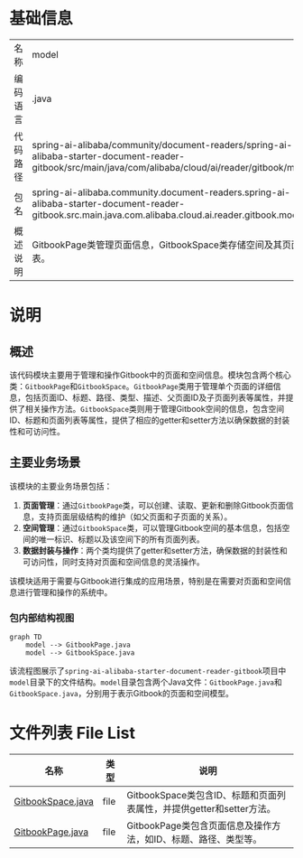 # 基础信息

|      |      |
|------|------|
| 名称 | model |
| 编码语言 | .java |
| 代码路径 | spring-ai-alibaba/community/document-readers/spring-ai-alibaba-starter-document-reader-gitbook/src/main/java/com/alibaba/cloud/ai/reader/gitbook/model |
| 包名 | spring-ai-alibaba.community.document-readers.spring-ai-alibaba-starter-document-reader-gitbook.src.main.java.com.alibaba.cloud.ai.reader.gitbook.model |
| 概述说明 | GitbookPage类管理页面信息，GitbookSpace类存储空间及其页面列表。 |

# 说明

## 概述
该代码模块主要用于管理和操作Gitbook中的页面和空间信息。模块包含两个核心类：`GitbookPage`和`GitbookSpace`。`GitbookPage`类用于管理单个页面的详细信息，包括页面ID、标题、路径、类型、描述、父页面ID及子页面列表等属性，并提供了相关操作方法。`GitbookSpace`类则用于管理Gitbook空间的信息，包含空间ID、标题和页面列表等属性，提供了相应的getter和setter方法以确保数据的封装性和可访问性。

## 主要业务场景
该模块的主要业务场景包括：
1. **页面管理**：通过`GitbookPage`类，可以创建、读取、更新和删除Gitbook页面信息，支持页面层级结构的维护（如父页面和子页面的关系）。
2. **空间管理**：通过`GitbookSpace`类，可以管理Gitbook空间的基本信息，包括空间的唯一标识、标题以及该空间下的所有页面列表。
3. **数据封装与操作**：两个类均提供了getter和setter方法，确保数据的封装性和可访问性，同时支持对页面和空间信息的灵活操作。

该模块适用于需要与Gitbook进行集成的应用场景，特别是在需要对页面和空间信息进行管理和操作的系统中。


### 包内部结构视图

```mermaid
graph TD
    model --> GitbookPage.java
    model --> GitbookSpace.java
```

该流程图展示了`spring-ai-alibaba-starter-document-reader-gitbook`项目中`model`目录下的文件结构。`model`目录包含两个Java文件：`GitbookPage.java`和`GitbookSpace.java`，分别用于表示Gitbook的页面和空间模型。

# 文件列表 File List

| 名称   | 类型  | 说明 |
|-------|------|-------------|
| [GitbookSpace.java](GitbookSpace.md) | file | GitbookSpace类包含ID、标题和页面列表属性，并提供getter和setter方法。 |
| [GitbookPage.java](GitbookPage.md) | file | GitbookPage类包含页面信息及操作方法，如ID、标题、路径、类型等。 |


